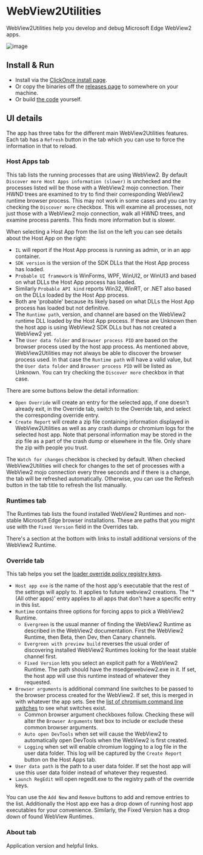 # WebView2Utilities

WebView2Utilities help you develop and debug Microsoft Edge WebView2 apps.

![image](https://github.com/david-risney/WebView2Utilities/assets/5773562/d4d3ccb9-62fe-4476-98e2-51e6f70a0054)


## Install & Run

* Install via the [ClickOnce install page](https://david-risney.github.io/WebView2Utilities/install/WebView2Utilities.application).
* Or copy the binaries off the [releases page](https://github.com/david-risney/WebView2Utilities/releases/) to somewhere on your machine.
* Or build [the code](https://github.com/david-risney/WebView2Utilities) yourself.

## UI details

The app has three tabs for the different main WebView2Utilities features. Each tab has a `Refresh` button in the tab which you can use to force the information in that to reload.

### Host Apps tab

This tab lists the running processes that are using WebView2. By default `Discover more Host Apps information (slower)` is unchecked and the processes listed will be those with a WebView2 mojo connection. Their HWND trees are examined to try to find their corresponding WebView2 runtime browser process. This may not work in some cases and you can try checking the `Discover more` checkbox. This will examine all processes, not just those with a WebView2 mojo connection, walk all HWND trees, and examine process parents. This finds more information but is slower.

When selecting a Host App from the list on the left you can see details about the Host App on the right:

* `IL` will report if the Host App process is running as admin, or in an app container.
* `SDK version` is the version of the SDK DLLs that the Host App process has loaded.
* `Probable UI framework` is WinForms, WPF, WinUI2, or WinUI3 and based on what DLLs the Host App process has loaded.
* Similarly `Probable API kind` reports Win32, WinRT, or .NET also based on the DLLs loaded by the Host App process.
* Both are 'probable' because its likely based on what DLLs the Host App process has loaded but not definitive.
* The `Runtime path`, version, and channel are based on the WebView2 runtime DLL loaded by the Host App process. If these are Unknown then the host app is using WebView2 SDK DLLs but has not created a WebView2 yet.
* The `User data folder` and `Browser process PID` are based on the browser process used by the host app process. As mentioned above, WebView2Utilities may not always be able to discover the browser process used. In that case the `Runtime path` will have a valid value, but the `User data folder` and `Browser process PID` will be listed as Unknown. You can try checking the `Discover more` checkbox in that case.

There are some buttons below the detail information:

* `Open Override` will create an entry for the selected app, if one doesn't already exit, in the Override tab, switch to the Override tab, and select the corresponding override entry.
* `Create Report` will create a zip file containing information displayed in WebView2Utilities as well as any crash dumps or chromium logs for the selected host app. Note that personal information may be stored in the zip file as a part of the crash dump or elsewhere in the file. Only share the zip with people you trust.

The `Watch for changes` checkbox is checked by default. When checked WebView2Utilities will check for changes to the set of processes with a WebView2 mojo connection every three seconds and if there is a change, the tab will be refreshed automatically. Otherwise, you can use the Refresh button in the tab title to refresh the list manually.

### Runtimes tab

The Runtimes tab lists the found installed WebView2 Runtimes and non-stable Microsoft Edge browser installations. These are paths that you might use with the `Fixed Version` field in the Overrides tab.

There's a section at the bottom with links to install additional versions of the WebView2 Runtime.

### Override tab

This tab helps you set the [loader override policy registry keys](https://docs.microsoft.com/en-us/microsoft-edge/webview2/reference/win32/webview2-idl?view=webview2-1.0.774.44#createcorewebview2environmentwithoptions).

* `Host app exe` is the name of the host app's executable that the rest of the settings will apply to. It applies to future webview2 creations. The '* (All other apps)' entry applies to all apps that don't have a specific entry in this list.
* `Runtime` contains three options for forcing apps to pick a WebView2 Runtime.
  * `Evergreen` is the usual manner of finding the WebView2 Runtime as described in the WebView2 documentation. First the WebView2 Runtime, then Beta, then Dev, then Canary channels.
  * `Evergreen with preview build` reverses the usual order of discovering installed WebView2 Runtimes looking for the least stable channel first.
  * `Fixed Version` lets you select an explicit path for a WebView2 Runtime. The path should have the msedgewebview2.exe in it. If set, the host app will use this runtime instead of whatever they requested.
* `Browser arguments` is additional command line switches to be passed to the browser process created for the WebView2. If set, this is merged in with whatever the app sets. See the [list of chromium command line switches](https://peter.sh/experiments/chromium-command-line-switches/) to see what switches exist.
  * Common browser argument checkboxes follow. Checking these will alter the `Browser Arguments` text box to include or exclude these common browser arguments.
  * `Auto open DevTools` when set will cause the WebView2 to automatically open DevTools when the WebView2 is first created.
  * `Logging` when set will enable chromium logging to a log file in the user data folder. This log will be captured by the `Create Report` button on the Host Apps tab.
* `User data path` is the path to a user data folder. If set the host app will use this user data folder instead of whatever they requested.
* `Launch RegEdit` will open regedit.exe to the registry path of the override keys.

You can use the `Add New` and `Remove` buttons to add and remove entries to the list. Additionally the Host app exe has a drop down of running host app executables for your convenience. Similarly, the Fixed Version has a drop down of found WebView Runtimes.

### About tab

Application version and helpful links.
